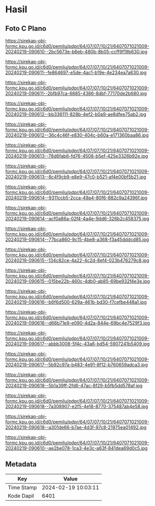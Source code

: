 # Hasil

## Foto C Plano

https://sirekap-obj-formc.kpu.go.id/c6d0/pemilu/pdpr/64/07/07/10/21/6407071021009-20240219-090610--2bc5673e-b6eb-480b-8b05-ccff9f19b630.jpg

https://sirekap-obj-formc.kpu.go.id/c6d0/pemilu/pdpr/64/07/07/10/21/6407071021009-20240219-090611--fe864697-e5de-4ac1-b19e-4e234ea7a630.jpg

https://sirekap-obj-formc.kpu.go.id/c6d0/pemilu/pdpr/64/07/07/10/21/6407071021009-20240219-090611--2bfb97ca-6885-4386-8dbf-77170de2b680.jpg

https://sirekap-obj-formc.kpu.go.id/c6d0/pemilu/pdpr/64/07/07/10/21/6407071021009-20240219-090612--bb336111-828b-4ef2-b0a9-ae8dfee75ab2.jpg

https://sirekap-obj-formc.kpu.go.id/c6d0/pemilu/pdpr/64/07/07/10/21/6407071021009-20240219-090612--36c4c46f-e830-404c-b60a-e171360baa86.jpg

https://sirekap-obj-formc.kpu.go.id/c6d0/pemilu/pdpr/64/07/07/10/21/6407071021009-20240219-090613--78d6fab6-fd76-4508-b5ef-425e3326b92e.jpg

https://sirekap-obj-formc.kpu.go.id/c6d0/pemilu/pdpr/64/07/07/10/21/6407071021009-20240219-090613--8c4f9cb9-e8e9-47c0-b521-af4e00bf5b21.jpg

https://sirekap-obj-formc.kpu.go.id/c6d0/pemilu/pdpr/64/07/07/10/21/6407071021009-20240219-090614--9311ccb5-2cca-49a4-80f6-882c9a24396f.jpg

https://sirekap-obj-formc.kpu.go.id/c6d0/pemilu/pdpr/64/07/07/10/21/6407071021009-20240219-090614--acf0a86a-02f4-4a4e-9dd6-326b2c458375.jpg

https://sirekap-obj-formc.kpu.go.id/c6d0/pemilu/pdpr/64/07/07/10/21/6407071021009-20240219-090614--77bca860-9c15-4be8-a368-f3a45dddcd85.jpg

https://sirekap-obj-formc.kpu.go.id/c6d0/pemilu/pdpr/64/07/07/10/21/6407071021009-20240219-090615--134c82ce-4a22-4c2d-8ef4-023b476279c8.jpg

https://sirekap-obj-formc.kpu.go.id/c6d0/pemilu/pdpr/64/07/07/10/21/6407071021009-20240219-090615--015be22b-460c-4db0-ab85-69be932f4e3e.jpg

https://sirekap-obj-formc.kpu.go.id/c6d0/pemilu/pdpr/64/07/07/10/21/6407071021009-20240219-090616--b6f6d500-629a-461b-bd30-f7cefbe448a1.jpg

https://sirekap-obj-formc.kpu.go.id/c6d0/pemilu/pdpr/64/07/07/10/21/6407071021009-20240219-090616--d66b71e9-e090-4d2a-844e-69bc4e7529f3.jpg

https://sirekap-obj-formc.kpu.go.id/c6d0/pemilu/pdpr/64/07/07/10/21/6407071021009-20240219-090617--abbb3008-5f4c-43a6-bd54-5907241b5409.jpg

https://sirekap-obj-formc.kpu.go.id/c6d0/pemilu/pdpr/64/07/07/10/21/6407071021009-20240219-090617--5b92c97a-b483-4e91-8f12-b760659adca3.jpg

https://sirekap-obj-formc.kpu.go.id/c6d0/pemilu/pdpr/64/07/07/10/21/6407071021009-20240219-090618--5b1a39ff-2fd6-47ac-8f29-b5fb5dd578af.jpg

https://sirekap-obj-formc.kpu.go.id/c6d0/pemilu/pdpr/64/07/07/10/21/6407071021009-20240219-090618--7a308907-e2f5-4e18-8770-375487ab4e58.jpg

https://sirekap-obj-formc.kpu.go.id/c6d0/pemilu/pdpr/64/07/07/10/21/6407071021009-20240219-090618--a301de66-b7ae-4d3f-97c8-21975ea01492.jpg

https://sirekap-obj-formc.kpu.go.id/c6d0/pemilu/pdpr/64/07/07/10/21/6407071021009-20240219-090610--ae2be078-1ca3-4e3c-a63f-841dea69d0c5.jpg


## Metadata

| Key        | Value               |
| ---------- | ------------------- |
| Time Stamp | 2024-02-19 10:03:11 |
| Kode Dapil | 6401                |



